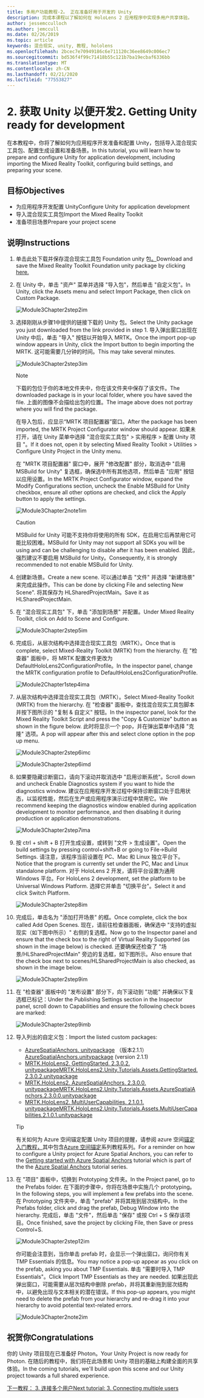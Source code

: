 ```yaml
---
title: 多用户功能教程-2。 正在准备好用于开发的 Unity
description: 完成本课程以了解如何在 HoloLens 2 应用程序中实现多用户共享体验。
author: jessemcculloch
ms.author: jemccull
ms.date: 02/26/2019
ms.topic: article
keywords: 混合现实, unity, 教程, hololens
ms.openlocfilehash: 2bcec7e70949186c6e711120c36ee8649c006ec7
ms.sourcegitcommit: bd536f4f99c71418b55c121b7ba19ecbaf6336bb
ms.translationtype: MT
ms.contentlocale: zh-CN
ms.lasthandoff: 02/21/2020
ms.locfileid: "77553827"
---
```

# <a name="2-getting-unity-ready-for-development"></a><span data-ttu-id="dd609-105">2. 获取 Unity 以便开发</span><span class="sxs-lookup"><span data-stu-id="dd609-105">2. Getting Unity ready for development</span></span>

<span data-ttu-id="dd609-106">在本教程中，你将了解如何为应用程序开发准备和配置 Unity，包括导入混合现实工具包、配置生成设置和准备场景。</span><span class="sxs-lookup"><span data-stu-id="dd609-106">In this tutorial, you will learn how to prepare and configure Unity for application development, including importing the Mixed Reality Toolkit, configuring build settings, and preparing your scene.</span></span>

## <a name="objectives"></a><span data-ttu-id="dd609-107">目标</span><span class="sxs-lookup"><span data-stu-id="dd609-107">Objectives</span></span>

* <span data-ttu-id="dd609-108">为应用程序开发配置 Unity</span><span class="sxs-lookup"><span data-stu-id="dd609-108">Configure Unity for application development</span></span>
* <span data-ttu-id="dd609-109">导入混合现实工具包</span><span class="sxs-lookup"><span data-stu-id="dd609-109">Import the Mixed Reality Toolkit</span></span>
* <span data-ttu-id="dd609-110">准备项目场景</span><span class="sxs-lookup"><span data-stu-id="dd609-110">Prepare your project scene</span></span>

## <a name="instructions"></a><span data-ttu-id="dd609-111">说明</span><span class="sxs-lookup"><span data-stu-id="dd609-111">Instructions</span></span>

1. <span data-ttu-id="dd609-112">单击此处下载并保存混合现实工具包 Foundation unity 包[。](https://github.com/microsoft/MixedRealityToolkit-Unity/releases/download/v2.3.0/Microsoft.MixedReality.Toolkit.Unity.Foundation.2.3.0.unitypackage)</span><span class="sxs-lookup"><span data-stu-id="dd609-112">Download and save the Mixed Reality Toolkit Foundation unity package by clicking [here.](https://github.com/microsoft/MixedRealityToolkit-Unity/releases/download/v2.3.0/Microsoft.MixedReality.Toolkit.Unity.Foundation.2.3.0.unitypackage)</span></span>

2. <span data-ttu-id="dd609-113">在 Unity 中，单击 "资产" 菜单并选择 "导入包"，然后单击 "自定义包"。</span><span class="sxs-lookup"><span data-stu-id="dd609-113">In Unity, click the Assets menu and select Import Package, then click on Custom Package.</span></span>

    ![Module3Chapter2step2im](images/module3chapter2step2im.PNG)

3. <span data-ttu-id="dd609-115">选择刚刚从步骤1中提供的链接下载的 Unity 包。</span><span class="sxs-lookup"><span data-stu-id="dd609-115">Select the Unity package you just downloaded from the link provided in step 1.</span></span> <span data-ttu-id="dd609-116">导入弹出窗口出现在 Unity 中后，单击 "导入" 按钮以开始导入 MRTK。</span><span class="sxs-lookup"><span data-stu-id="dd609-116">Once the import pop-up window appears in Unity, click the Import button to begin importing the MRTK.</span></span> <span data-ttu-id="dd609-117">这可能需要几分钟的时间。</span><span class="sxs-lookup"><span data-stu-id="dd609-117">This may take several minutes.</span></span>

    ![Module3Chapter2step3im](images/module3chapter2step3im.PNG)

    >[!NOTE]
    ><span data-ttu-id="dd609-119">下载的包位于你的本地文件夹中，你在该文件夹中保存了该文件。</span><span class="sxs-lookup"><span data-stu-id="dd609-119">The downloaded package is in your local folder, where you have saved the file.</span></span> <span data-ttu-id="dd609-120">上面的图像不会描绘出包的位置。</span><span class="sxs-lookup"><span data-stu-id="dd609-120">The image above does not portray where you will find the package.</span></span>

    <span data-ttu-id="dd609-121">在导入包后，应显示“MRTK 项目配置器”窗口。</span><span class="sxs-lookup"><span data-stu-id="dd609-121">After the package has been imported, the MRTK Project Configurator window should appear.</span></span> <span data-ttu-id="dd609-122">如果未打开，请在 Unity 菜单中选择 "混合现实工具包" > 实用程序 > 配置 Unity 项目 "。</span><span class="sxs-lookup"><span data-stu-id="dd609-122">If it does not, open it by selecting Mixed Reality Toolkit > Utilities > Configure Unity Project in the Unity menu.</span></span>

    <span data-ttu-id="dd609-123">在 "MRTK 项目配置器" 窗口中，展开 "修改配置" 部分，取消选中 "启用 MSBuild for Unity" 复选框，确保选中所有其他选项，然后单击 "应用" 按钮以应用设置。</span><span class="sxs-lookup"><span data-stu-id="dd609-123">In the MRTK Project Configurator window, expand the Modify Configurations section, uncheck the Enable MSBuild for Unity checkbox, ensure all other options are checked, and click the Apply button to apply the settings.</span></span>

    ![Module3Chapter2note1im](images/module3chapter2note1im-missing01.png)

    > [!CAUTION]
    > <span data-ttu-id="dd609-125">MSBuild for Unity 可能不支持你将使用的所有 SDK，在启用它后再禁用它可能比较困难。</span><span class="sxs-lookup"><span data-stu-id="dd609-125">MSBuild for Unity may not support all SDKs you will be using and can be challenging to disable after it has been enabled.</span></span> <span data-ttu-id="dd609-126">因此，强烈建议不要启用 MSBuild for Unity。</span><span class="sxs-lookup"><span data-stu-id="dd609-126">Consequently, it is strongly recommended to not enable MSBuild for Unity.</span></span>
    
4. <span data-ttu-id="dd609-127">创建新场景。</span><span class="sxs-lookup"><span data-stu-id="dd609-127">Create a new scene.</span></span> <span data-ttu-id="dd609-128">可以通过单击 "文件" 并选择 "新建场景" 来完成此操作。</span><span class="sxs-lookup"><span data-stu-id="dd609-128">This can be done by clicking File and selecting New Scene".</span></span> <span data-ttu-id="dd609-129">将其保存为 HLSharedProjectMain。</span><span class="sxs-lookup"><span data-stu-id="dd609-129">Save it as HLSharedProjectMain.</span></span>

5. <span data-ttu-id="dd609-130">在 "混合现实工具包" 下，单击 "添加到场景" 并配置。</span><span class="sxs-lookup"><span data-stu-id="dd609-130">Under Mixed Reality Toolkit, click on Add to Scene and Configure.</span></span>

    ![Module3Chapter2step5im](images/module3chapter2step5im.PNG)

6. <span data-ttu-id="dd609-132">完成后，从层次结构中选择混合现实工具包（MRTK）。</span><span class="sxs-lookup"><span data-stu-id="dd609-132">Once that is complete, select Mixed-Reality Toolkit (MRTK) from the hierarchy.</span></span> <span data-ttu-id="dd609-133">在 "检查器" 面板中，将 MRTK 配置文件更改为 DefaultHoloLens2ConfigurationProfile。</span><span class="sxs-lookup"><span data-stu-id="dd609-133">In the inspector panel, change the MRTK configuration profile to DefaultHoloLens2ConfigurationProfile.</span></span>

    ![Module2Chapter1step4ima](images/Module2Chapter1step4ima-missing01.png)

7. <span data-ttu-id="dd609-135">从层次结构中选择混合现实工具包（MRTK）。</span><span class="sxs-lookup"><span data-stu-id="dd609-135">Select Mixed-Reality Toolkit (MRTK) from the  hierarchy.</span></span> <span data-ttu-id="dd609-136">在 "检查器" 面板中，查找混合现实工具包脚本并按下图所示的 "复制 & 自定义" 按钮。</span><span class="sxs-lookup"><span data-stu-id="dd609-136">In the inspector panel, look for the Mixed Reality Toolkit Script and press the "Copy & Customize" button  as shown in the figure below.</span></span>  <span data-ttu-id="dd609-137">此时将显示一个 pop，并在弹出菜单中选择 "克隆" 选项。</span><span class="sxs-lookup"><span data-stu-id="dd609-137">A pop will appear after this and select clone option in the pop up menu.</span></span>

    ![Module3Chapter2step6imc](images/module3chapter2step6imc.PNG)

    ![Module3Chapter2step6imd](images/module3chapter2step6imd.PNG)

8. <span data-ttu-id="dd609-140">如果要隐藏诊断窗口，请向下滚动并取消选中 "启用诊断系统"。</span><span class="sxs-lookup"><span data-stu-id="dd609-140">Scroll down and uncheck Enable Diagnostics system if you want to hide the diagnostics window.</span></span> <span data-ttu-id="dd609-141">建议在应用程序开发过程中保持诊断窗口处于启用状态，以监视性能，然后在生产或应用程序演示过程中禁用它。</span><span class="sxs-lookup"><span data-stu-id="dd609-141">We recommend keeping the diagnostics window enabled during application development to monitor performance, and then disabling it during production or application demonstrations.</span></span> 

    ![Module3Chapter2step7ima](images/module3chapter2step7ima.PNG)

9. <span data-ttu-id="dd609-143">按 ctrl + shift + B 打开生成设置，或转到 "文件 > 生成设置"。</span><span class="sxs-lookup"><span data-stu-id="dd609-143">Open the build settings by pressing control+shift+B or going to File->Build Settings.</span></span> <span data-ttu-id="dd609-144">请注意，该程序当前设置在 PC、Mac 和 Linux 独立平台下。</span><span class="sxs-lookup"><span data-stu-id="dd609-144">Notice that the program is currently set under the PC, Mac and Linux standalone platform.</span></span> <span data-ttu-id="dd609-145">对于 HoloLens 2 开发，请将平台设置为通用 Windows 平台。</span><span class="sxs-lookup"><span data-stu-id="dd609-145">For HoloLens 2 development, set the platform to be Universal Windows Platform.</span></span> <span data-ttu-id="dd609-146">选择它并单击 "切换平台"。</span><span class="sxs-lookup"><span data-stu-id="dd609-146">Select it and click Switch Platform.</span></span>

    ![Module3Chapter2step8im](images/module3chapter2step8im.PNG)

10. <span data-ttu-id="dd609-148">完成后，单击名为 "添加打开场景" 的框。</span><span class="sxs-lookup"><span data-stu-id="dd609-148">Once complete, click the box called Add Open Scenes.</span></span> <span data-ttu-id="dd609-149">现在，请前往检查器面板，确保选中 "支持的虚拟现实（如下图中所示）" 右侧的复选框。</span><span class="sxs-lookup"><span data-stu-id="dd609-149">Now go to the Inspector panel and ensure that the check box to the right of Virtual Reality Supported (as shown in the image below) is checked.</span></span> <span data-ttu-id="dd609-150">还要确保还检查了 "场景/HLSharedProjectMain" 旁边的复选框，如下图所示。</span><span class="sxs-lookup"><span data-stu-id="dd609-150">Also ensure that the check box next to scenes/HLSharedProjectMain is also checked, as shown in the image below.</span></span>

    ![Module3Chapter2step9im](images/module3chapter2step9im.PNG)

11. <span data-ttu-id="dd609-152">在 "检查器" 面板中的 "发布设置" 部分下，向下滚动到 "功能" 并确保以下复选框已标记：</span><span class="sxs-lookup"><span data-stu-id="dd609-152">Under the Publishing Settings section in the Inspector panel, scroll down to Capabilities and ensure the following check boxes are marked:</span></span>

    ![Module3Chapter2step9imb](images/module3chapter2step9imb.PNG)

12. <span data-ttu-id="dd609-154">导入列出的自定义包：</span><span class="sxs-lookup"><span data-stu-id="dd609-154">Import the listed custom packages:</span></span>

    * <span data-ttu-id="dd609-155">[AzureSpatialAnchors. unitypackage](https://github.com/Azure/azure-spatial-anchors-samples/releases/download/v2.1.1/AzureSpatialAnchors.unitypackage) （版本2.1.1）</span><span class="sxs-lookup"><span data-stu-id="dd609-155">[AzureSpatialAnchors.unitypackage](https://github.com/Azure/azure-spatial-anchors-samples/releases/download/v2.1.1/AzureSpatialAnchors.unitypackage) (version 2.1.1)</span></span>
    * [<span data-ttu-id="dd609-156">MRTK.HoloLens2. GettingStarted. 2.3.0.2. unitypackage</span><span class="sxs-lookup"><span data-stu-id="dd609-156">MRTK.HoloLens2.Unity.Tutorials.Assets.GettingStarted.2.3.0.2.unitypackage</span></span>](https://github.com/microsoft/MixedRealityLearning/releases/download/getting-started-v2.3.0.2/MRTK.HoloLens2.Unity.Tutorials.Assets.GettingStarted.2.3.0.2.unitypackage)
    * [<span data-ttu-id="dd609-157">MRTK.HoloLens2. AzureSpatialAnchors. 2.3.0.0. unitypackage</span><span class="sxs-lookup"><span data-stu-id="dd609-157">MRTK.HoloLens2.Unity.Tutorials.Assets.AzureSpatialAnchors.2.3.0.0.unitypackage</span></span>](https://github.com/microsoft/MixedRealityLearning/releases/download/azure-spatial-anchors-v2.3.0.0/MRTK.HoloLens2.Unity.Tutorials.Assets.AzureSpatialAnchors.2.3.0.0.unitypackage)
    * [<span data-ttu-id="dd609-158">MRTK.HoloLens2. MultiUserCapabilities. 2.1.0.1. unitypackage</span><span class="sxs-lookup"><span data-stu-id="dd609-158">MRTK.HoloLens2.Unity.Tutorials.Assets.MultiUserCapabilities.2.1.0.1.unitypackage</span></span>](https://github.com/microsoft/MixedRealityLearning/releases/download/multi-user-capabilities-v2.1.0.1/MRTK.HoloLens2.Unity.Tutorials.Assets.MultiUserCapabilities.2.1.0.1.unitypackage)

    >[!TIP]
    ><span data-ttu-id="dd609-159">有关如何为 Azure 空间锚定配置 Unity 项目的提醒，请参阅 azure 空间[锚定入门教程，](https://docs.microsoft.com/windows/mixed-reality/mrlearning-asa-ch1)其中包含[Azure 空间锚定](https://docs.microsoft.com/windows/mixed-reality/mrlearning-asa-ch1)系列教程系列。</span><span class="sxs-lookup"><span data-stu-id="dd609-159">For a reminder on how to configure a Unity project for Azure Spatial Anchors, you can refer to the [Getting started with Azure Spatial Anchors](https://docs.microsoft.com/windows/mixed-reality/mrlearning-asa-ch1) tutorial which is part of the the [Azure Spatial Anchors](https://docs.microsoft.com/windows/mixed-reality/mrlearning-asa-ch1) tutorial series.</span></span>


13. <span data-ttu-id="dd609-160">在 "项目" 面板中，切换到 Prototyping 文件夹。</span><span class="sxs-lookup"><span data-stu-id="dd609-160">In the Project panel, go to the Prefabs folder.</span></span> <span data-ttu-id="dd609-161">在下面的步骤中，你将在场景中实施几个 prototyping。</span><span class="sxs-lookup"><span data-stu-id="dd609-161">In the following steps, you will implement a few prefabs into the scene.</span></span> <span data-ttu-id="dd609-162">在 Prototyping 文件夹中，单击 "prefab" 并将其拖到层次结构中。</span><span class="sxs-lookup"><span data-stu-id="dd609-162">In the Prefabs folder, click and drag the prefab, Debug Window into the hierarchy.</span></span> <span data-ttu-id="dd609-163">完成后，单击 "文件"，然后单击 "保存" 或按 Ctrl + S 保存该项目。</span><span class="sxs-lookup"><span data-stu-id="dd609-163">Once finished, save the project by clicking File, then Save or press Control+S.</span></span>

    ![Module3Chapter2step12im](images/module3chapter2step12im.PNG)

    <span data-ttu-id="dd609-165">你可能会注意到，当你单击 prefab 时，会显示一个弹出窗口，询问你有关 TMP Essentials 的信息。</span><span class="sxs-lookup"><span data-stu-id="dd609-165">You may notice a pop-up appear as you click on the prefab, asking you about TMP Essentials.</span></span> <span data-ttu-id="dd609-166">单击 "需要时导入 TMP Essentials"。</span><span class="sxs-lookup"><span data-stu-id="dd609-166">Click Import TMP Essentials as they are needed.</span></span> <span data-ttu-id="dd609-167">如果出现此弹出窗口，可能需要从层次结构中删除 prefab，并将其重新拖到层次结构中，以避免出现与文本相关的潜在错误。</span><span class="sxs-lookup"><span data-stu-id="dd609-167">If this pop-up appears, you might need to delete the prefab from your hierarchy and re-drag it into your hierarchy to avoid potential text-related errors.</span></span>

    ![Module3Chapter2note2im](images/module3chapter2note2im.PNG)

## <a name="congratulations"></a><span data-ttu-id="dd609-169">祝贺你</span><span class="sxs-lookup"><span data-stu-id="dd609-169">Congratulations</span></span>

<span data-ttu-id="dd609-170">你的 Unity 项目现在已准备好 Photon。</span><span class="sxs-lookup"><span data-stu-id="dd609-170">Your Unity Project is now ready for Photon.</span></span> <span data-ttu-id="dd609-171">在随后的教程中，我们将在此场景和 Unity 项目的基础上构建全面的共享体验。</span><span class="sxs-lookup"><span data-stu-id="dd609-171">In the coming tutorials, we'll build upon this scene and our Unity project towards a full shared experience.</span></span>

<span data-ttu-id="dd609-172">[下一教程： 3. 连接多个用户](mrlearning-sharing(photon)-ch3.md)</span><span class="sxs-lookup"><span data-stu-id="dd609-172">[Next tutorial: 3. Connecting multiple users](mrlearning-sharing(photon)-ch3.md)</span></span>
